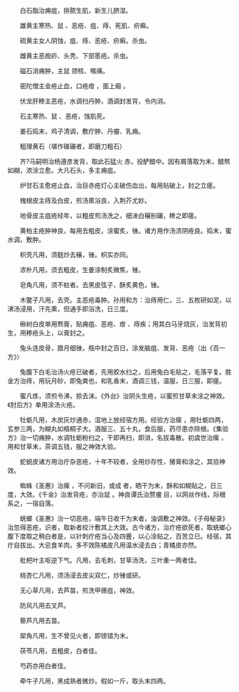 <!-- { "loadSidebar": true } -->
　　白石脂治痈疽，排脓生肌，新生儿脐湿。

　　雄黄主寒热、鼠 、恶疮、疽、痔、死肌、疥癣。

　　硫黄主女人阴蚀，疽、痔、恶疮、疥癣。杀虫。

　　雌黄主恶痂疥、头秃、下部慝疮。杀虫。

　　磁石消痈肿，主鼠 颈核、喉痛。

　　密陀僧主金疮止血，口疮疳 ，面上瘢 。

　　伏龙肝糁主恶疮，水调扫丹肿，酒调封发背，令内消。

　　石主寒热、鼠 、恶疮，蚀肌死。

　　姜石捣末，鸡子清调，敷疔肿、丹瘤、乳痈。

　　粗理黄石（堪作碓碾者，即磨刀粗石）

　　齐?马嗣明治杨遵彦发背，取此石猛火 赤，投酽醋中。因有屑落取为末，醋熬如糊，浓涂立愈。大凡石头，多主痈疽。

　　炉甘石主愈疮止血，治目赤疮灯心主破伤血出，每用贴破上，封之立瘥。

　　槐根皮主痔及白皮，煎汤熏浴良，入荆芥尤妙。

　　地骨皮主疽疮经年，以粗皮煎汤洗之，细沫白穣别碾，糁之即瘥。

　　黄柏主疮肿神良，每用去粗皮，涂蜜炙，锉。诸方用作汤渍阴疮良。捣末，蜜水调，敷肿。

　　枳壳凡用，须麸炒去穣，锉。枳实亦同。

　　浓朴凡用，须去粗皮，生姜涂制炙微焦，锉。

　　皂角凡用，须不蛀者。去黑皮弦子，酥炙黄色，锉。

　　木鳖子凡用，去壳。主恶疮毒肿。孙用和方：治痔用仁，三、五枚研如泥，以沸汤浸用，汗先熏，但通手即浴洗，日三度。

　　楸树白皮单用熬膏，贴痈疽、恶疮、疳 、痔疾；用其白马牙烧灰，治发背初生，用糁疮头上，以膏封之。

　　兔头连皮骨，腊月细锉，瓶中封之百日，涂发脑疽、发背、恶疮（出《百一方》）

　　兔腹下白毛治汤火疮已破者，先用胶水扫之，后用兔白毛贴之，毛落平复。胜金方治痔，用玩月砂，即兔粪也，和乳香末，酒调三钱，温服，日三服，即瘥。

　　蜜凡炼，须煎令沸，掠去沫。《外台》治阴头生疮，以蜜煎甘草末涂之神效。《肘后方》单用涂汤火疮。

　　牡蛎凡用，木炭灰炒通赤，湿地上放经宿方用。经验方治瘰 ，用牡蛎四两，玄参三两，为糊丸如梧桐子大。酒服三、五十丸，食后服，药尽患亦除根。《集验方》治一切痈肿，水调牡蛎粉扫之，干即再扫，即消，名拔毒散。初虞世治瘰 ，用和甘草末，茶调五钱，服之神效大验。

　　蛇蜕皮诸方用治疔杂恶疮，十年不较者，全用炒存性，猪膏和涂之，其验神效。

　　蜘蛛《圣惠》治瘰 ，不问新旧，或成 者，晒干为末，酥和如糊贴之，日三度，大效。《千金》治发背疮，亦治鼠 。神良谭氏治赘瘤 目，以网丝作线，际根系之，一宿自落。

　　蜣螂《圣惠》治一切恶疮，端午日收干为末者，油调敷之神效。《子母秘录》治忽得恶疮，识者，取新者绞汁敷其上大效。古今诸方，治疔疮欲死者，取蜣螂心腹下度取之稍白者是，以针刺疔疮当心及四舋，以心涂贴之，百苦立已。经宿，其疔自拔出。大忌食羊肉，多不效陈橘皮凡用温水浸去白；青橘皮亦然。

　　枇杷叶主呕逆下气。凡用，去毛刺，甘草汤洗，三叶重一两者佳。

　　桃杏仁凡用，须汤浸去皮尖双仁，炒锉或研。

　　无心草凡用，去芦苗，煎洗甲瘭疽，神效。

　　防风凡用去叉芦。

　　藜芦凡用去苗。

　　犀角凡用，生不曾见火者，即镑错为末。

　　茯苓凡用，去粗皮，白者佳。

　　芍药亦用白者佳。

　　牵牛子凡用，黑成熟者微炒。假如一斤，取头末四两。

　　
